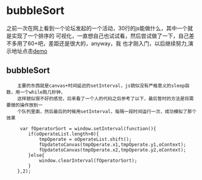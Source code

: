 bubbleSort
========
        
之前一次在网上看到一个论坛发起的一个活动，30行的js能做什么，其中一个就是实现了一个排序的
可视化，一直想自己也试试看，然后尝试做了一下，自己差不多用了60+吧，差距还是很大的，anyway，我
也才刚入门，以后继续努力,演示地址点击[demo]

bubbleSort
------
        主要的东西就是canvas+时间延迟的setInterval，js貌似没有严格意义的sleep函数，用一个while跑几秒钟，
        这样貌似很不好的感觉，后来看了一个人的代码之后参考了以下，最后暂时的方法是将需要做的操作放到一
        个队列里面，然后最后的时候用setInterval，每隔一段时间运行一次，成功模拟了那个效果

         var fOperatorSort = window.setInterval(function(){
            if(oOperateList.length>0){
                tmpOperate = oOperateList.shift();
                fUpdatetoCanvas(tmpOperate.x1,tmpOperate.y1,oContext);
                fUpdatetoCanvas(tmpOperate.x2,tmpOperate.y2,oContext);
            }else{
                window.clearInterval(fOperatorSort);
            }
        },2);

[demo]: http://tankpt.github.io/learning/bubbleSort/
